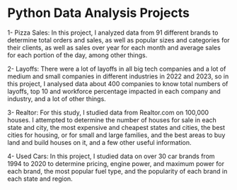 # Python Data Analysis Projects
1- Pizza Sales: In this project, I analyzed data from 91 different brands to determine total orders and sales, as well as popular sizes and categories for their clients, as well as sales over year for each month and average sales for each portion of the day, among other things. 
<br />

2- Layoffs: There were a lot of layoffs in all big tech companies and a lot of medium and small companies in different industries in 2022 and 2023, so in this project, I analysed data about 400 companies to know total numbers of layoffs, top 10 and workforce percentage impacted in each company and industry, and a lot of other things.
<br />

3- Realtor: For this study, I studied data from Realtor.com on 100,000 houses. I attempted to determine the number of houses for sale in each state and city, the most expensive and cheapest states and cities, the best cities for housing, or for small and large families, and the best areas to buy land and build houses on it, and a few other useful information.
<br />

4- Used Cars: In this project, I studied data on over 30 car brands from 1994 to 2020 to determine pricing, engine power, and maximum power for each brand, the most popular fuel type, and the popularity of each brand in each state and region.
<br />
